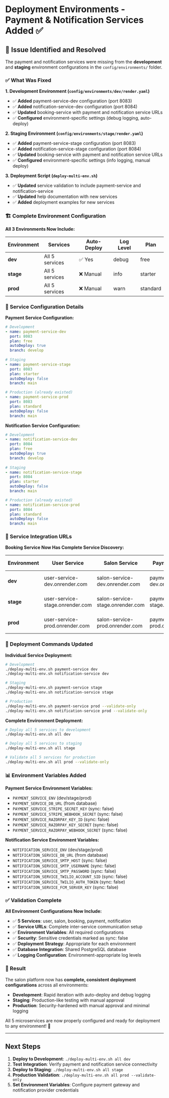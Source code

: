 # Deployment Environments - Payment & Notification Services Added ✅

## **🎯 Issue Identified and Resolved**

The payment and notification services were missing from the **development** and **staging** environment configurations in the `config/environments/` folder.

### **✅ What Was Fixed**

**1. Development Environment (`config/environments/dev/render.yaml`)**
- ✅ **Added** payment-service-dev configuration (port 8083)
- ✅ **Added** notification-service-dev configuration (port 8084)
- ✅ **Updated** booking-service with payment and notification service URLs
- ✅ **Configured** environment-specific settings (debug logging, auto-deploy)

**2. Staging Environment (`config/environments/stage/render.yaml`)**
- ✅ **Added** payment-service-stage configuration (port 8083)
- ✅ **Added** notification-service-stage configuration (port 8084)
- ✅ **Updated** booking-service with payment and notification service URLs
- ✅ **Configured** environment-specific settings (info logging, manual deploy)

**3. Deployment Script (`deploy-multi-env.sh`)**
- ✅ **Updated** service validation to include payment-service and notification-service
- ✅ **Updated** help documentation with new services
- ✅ **Added** deployment examples for new services

### **🏗️ Complete Environment Configuration**

**All 3 Environments Now Include:**

| Environment | Services | Auto-Deploy | Log Level | Plan |
|-------------|----------|-------------|-----------|------|
| **dev** | All 5 services | ✅ Yes | debug | free |
| **stage** | All 5 services | ❌ Manual | info | starter |
| **prod** | All 5 services | ❌ Manual | warn | standard |

### **🔧 Service Configuration Details**

**Payment Service Configuration:**
```yaml
# Development
- name: payment-service-dev
  port: 8083
  plan: free
  autoDeploy: true
  branch: develop
  
# Staging  
- name: payment-service-stage
  port: 8083
  plan: starter
  autoDeploy: false
  branch: main

# Production (already existed)
- name: payment-service-prod
  port: 8083
  plan: standard
  autoDeploy: false
  branch: main
```

**Notification Service Configuration:**
```yaml
# Development
- name: notification-service-dev
  port: 8084
  plan: free
  autoDeploy: true
  branch: develop
  
# Staging
- name: notification-service-stage
  port: 8084
  plan: starter
  autoDeploy: false
  branch: main

# Production (already existed)
- name: notification-service-prod
  port: 8084
  plan: standard
  autoDeploy: false
  branch: main
```

### **🔗 Service Integration URLs**

**Booking Service Now Has Complete Service Discovery:**

| Environment | User Service | Salon Service | Payment Service | Notification Service |
|-------------|--------------|---------------|-----------------|---------------------|
| **dev** | user-service-dev.onrender.com | salon-service-dev.onrender.com | payment-service-dev.onrender.com | notification-service-dev.onrender.com |
| **stage** | user-service-stage.onrender.com | salon-service-stage.onrender.com | payment-service-stage.onrender.com | notification-service-stage.onrender.com |
| **prod** | user-service-prod.onrender.com | salon-service-prod.onrender.com | payment-service-prod.onrender.com | notification-service-prod.onrender.com |

### **🚀 Deployment Commands Updated**

**Individual Service Deployment:**
```bash
# Development
./deploy-multi-env.sh payment-service dev
./deploy-multi-env.sh notification-service dev

# Staging
./deploy-multi-env.sh payment-service stage
./deploy-multi-env.sh notification-service stage

# Production
./deploy-multi-env.sh payment-service prod --validate-only
./deploy-multi-env.sh notification-service prod --validate-only
```

**Complete Environment Deployment:**
```bash
# Deploy all 5 services to development
./deploy-multi-env.sh all dev

# Deploy all 5 services to staging
./deploy-multi-env.sh all stage

# Validate all 5 services for production
./deploy-multi-env.sh all prod --validate-only
```

### **📊 Environment Variables Added**

**Payment Service Environment Variables:**
- `PAYMENT_SERVICE_ENV` (dev/stage/prod)
- `PAYMENT_SERVICE_DB_URL` (from database)
- `PAYMENT_SERVICE_STRIPE_SECRET_KEY` (sync: false)
- `PAYMENT_SERVICE_STRIPE_WEBHOOK_SECRET` (sync: false)
- `PAYMENT_SERVICE_RAZORPAY_KEY_ID` (sync: false)
- `PAYMENT_SERVICE_RAZORPAY_KEY_SECRET` (sync: false)
- `PAYMENT_SERVICE_RAZORPAY_WEBHOOK_SECRET` (sync: false)

**Notification Service Environment Variables:**
- `NOTIFICATION_SERVICE_ENV` (dev/stage/prod)
- `NOTIFICATION_SERVICE_DB_URL` (from database)
- `NOTIFICATION_SERVICE_SMTP_HOST` (sync: false)
- `NOTIFICATION_SERVICE_SMTP_USERNAME` (sync: false)
- `NOTIFICATION_SERVICE_SMTP_PASSWORD` (sync: false)
- `NOTIFICATION_SERVICE_TWILIO_ACCOUNT_SID` (sync: false)
- `NOTIFICATION_SERVICE_TWILIO_AUTH_TOKEN` (sync: false)
- `NOTIFICATION_SERVICE_FCM_SERVER_KEY` (sync: false)

### **✅ Validation Complete**

**All Environment Configurations Now Include:**
- ✅ **5 Services**: user, salon, booking, payment, notification
- ✅ **Service URLs**: Complete inter-service communication setup
- ✅ **Environment Variables**: All required configurations
- ✅ **Security**: Sensitive credentials marked as sync: false
- ✅ **Deployment Strategy**: Appropriate for each environment
- ✅ **Database Integration**: Shared PostgreSQL database
- ✅ **Logging Configuration**: Environment-appropriate log levels

### **🎉 Result**

The salon platform now has **complete, consistent deployment configurations** across all environments:

- **Development**: Rapid iteration with auto-deploy and debug logging
- **Staging**: Production-like testing with manual approval
- **Production**: Security-hardened with manual approval and minimal logging

All 5 microservices are now properly configured and ready for deployment to any environment! 🚀

---

## **Next Steps**

1. **Deploy to Development**: `./deploy-multi-env.sh all dev`
2. **Test Integration**: Verify payment and notification service connectivity
3. **Deploy to Staging**: `./deploy-multi-env.sh all stage`
4. **Production Validation**: `./deploy-multi-env.sh all prod --validate-only`
5. **Set Environment Variables**: Configure payment gateway and notification provider credentials

